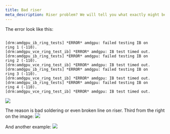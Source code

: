 ```yaml
---
title: Bad riser
meta_description: Riser problem? We will tell you what exactly might be wrong.
---
```


The error look like this:

<pre><code>
[drm:amdgpu_ib_ring_tests] *ERROR* amdgpu: failed testing IB on
ring 1 (-110).
[drm:amdgpu_vce_ring_test_ib] *ERROR* amdgpu: IB test timed out.
[drm:amdgpu_ib_ring_tests] *ERROR* amdgpu: failed testing IB on
ring 2 (-110).
[drm:amdgpu_vce_ring_test_ib] *ERROR* amdgpu: IB test timed out.
[drm:amdgpu_ib_ring_tests] *ERROR* amdgpu: failed testing IB on
ring 3 (-110).
[drm:amdgpu_vce_ring_test_ib] *ERROR* amdgpu: IB test timed out.
[drm:amdgpu_ib_ring_tests] *ERROR* amdgpu: failed testing IB on
ring 4 (-110).
[drm:amdgpu_vce_ring_test_ib] *ERROR* amdgpu: IB test timed out.
</code></pre>

<img src="https://lbd.hiveos.farm/kbase/images/forum/99qk8b6zmgd3.jpg">

The reason is bad soldering or even broken line on riser. Third from the right on the image:
<img src="https://lbd.hiveos.farm/kbase/images/forum/ri4qyuscvule.jpg">

And another example:
<img src="https://lbd.hiveos.farm/kbase/images/forum/5iou6v3fha84.jpg">
